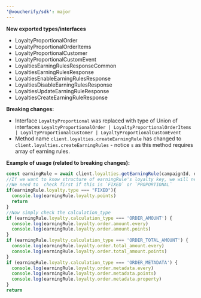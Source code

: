 ```yaml
---
'@voucherify/sdk': major
---
```


**New exported types/interfaces**
- LoyaltyProportionalOrder
- LoyaltyProportionalOrderItems
- LoyaltyProportionalCustomer
- LoyaltyProportionalCustomEvent
- LoyaltiesEarningRulesResponseCommon
- LoyaltiesEarningRulesResponse
- LoyaltiesEnableEarningRulesResponse
- LoyaltiesDisableEarningRulesResponse
- LoyaltiesUpdateEarningRuleResponse
- LoyaltiesCreateEarningRuleResponse

**Breaking changes:**
- Interface `LoyaltyProportional` was replaced with type of Union of interfaces `LoyaltyProportionalOrder | LoyaltyProportionalOrderItems | LoyaltyProportionalCustomer | LoyaltyProportionalCustomEvent`
- Method name `client.loyalties.createEarningRule` has changed to `client.loyalties.createEarningRules` - notice `s` as this method requires array of earning rules.

**Example of usage (related to breaking changes):**
```js
const earningRule = await client.loyalties.getEarningRule(campaignId, earningRuleId)
//If we want to know structure of earningRule's loyalty key, we will need to do some checkings to know which union type will apply
//We need to  check first if this is `FIXED` or `PROPORTIONAL`
if(earningRule.loyalty.type === "FIXED"){
  console.log(earningRule.loyalty.points)
  return
}
//Now simply check the calculation_type
if (earningRule.loyalty.calculation_type === 'ORDER_AMOUNT') {
  console.log(earningRule.loyalty.order.amount.every)
  console.log(earningRule.loyalty.order.amount.points)
}
if (earningRule.loyalty.calculation_type === 'ORDER_TOTAL_AMOUNT') {
  console.log(earningRule.loyalty.order.total_amount.every)
  console.log(earningRule.loyalty.order.total_amount.points)
}
if (earningRule.loyalty.calculation_type === 'ORDER_METADATA') {
  console.log(earningRule.loyalty.order.metadata.every)
  console.log(earningRule.loyalty.order.metadata.points)
  console.log(earningRule.loyalty.order.metadata.property)
}
return
```


